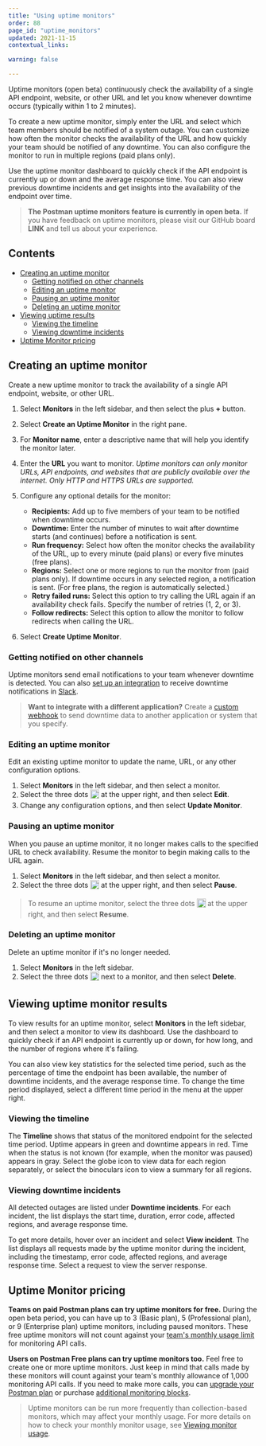 ```yaml
---
title: "Using uptime monitors"
order: 88
page_id: "uptime_monitors"
updated: 2021-11-15
contextual_links:

warning: false

---
```


Uptime monitors (open beta) continuously check the availability of a single API endpoint, website, or other URL and let you know whenever downtime occurs (typically within 1 to 2 minutes).

To create a new uptime monitor, simply enter the URL and select which team members should be notified of a system outage. You can customize how often the monitor checks the availability of the URL and how quickly your team should be notified of any downtime. You can also configure the monitor to run in multiple regions (paid plans only).

Use the uptime monitor dashboard to quickly check if the API endpoint is currently up or down and the average response time. You can also view previous downtime incidents and get insights into the availability of the endpoint over time.

> **The Postman uptime monitors feature is currently in open beta.** If you have feedback on uptime monitors, please visit our GitHub board **LINK** and tell us about your experience.

## Contents

* [Creating an uptime monitor](#creating-an-uptime-monitor)
    * [Getting notified on other channels](#getting-notified-on-other-channels)
    * [Editing an uptime monitor](#editing-an-uptime-monitor)
    * [Pausing an uptime monitor](#pausing-an-uptime-monitor)
    * [Deleting an uptime monitor](#deleting-an-uptime-monitor)
* [Viewing uptime results](#viewing-uptime-monitor-results)
    * [Viewing the timeline](#viewing-the-timeline)
    * [Viewing downtime incidents](#viewing-downtime-incidents)
* [Uptime Monitor pricing](#uptime-monitor-pricing)

## Creating an uptime monitor

Create a new uptime monitor to track the availability of a single API endpoint, website, or other URL.

1. Select **Monitors** in the left sidebar, and then select the plus **+** button.
1. Select **Create an Uptime Monitor** in the right pane.
1. For **Monitor name**, enter a descriptive name that will help you identify the monitor later.
1. Enter the **URL** you want to monitor. *Uptime monitors can only monitor URLs, API endpoints, and websites that are publicly available over the internet. Only HTTP and HTTPS URLs are supported.*
1. Configure any optional details for the monitor:

    * **Recipients:** Add up to five members of your team to be notified when downtime occurs.
    * **Downtime:** Enter the number of minutes to wait after downtime starts (and continues) before a notification is sent.
    * **Run frequency:** Select how often the monitor checks the availability of the URL, up to every minute (paid plans) or every five minutes (free plans).
    * **Regions:** Select one or more regions to run the monitor from (paid plans only). If downtime occurs in any selected region, a notification is sent. (For free plans, the region is automatically selected.)
    * **Retry failed runs:** Select this option to try calling the URL again if an availability check fails. Specify the number of retries (1, 2, or 3).
    * **Follow redirects:** Select this option to allow the monitor to follow redirects when calling the URL.

1. Select **Create Uptime Monitor**.

### Getting notified on other channels

Uptime monitors send email notifications to your team whenever downtime is detected. You can also [set up an integration](/docs/integrations/intro-integrations/) to receive downtime notifications in [Slack](/docs/integrations/available-integrations/slack/).

> **Want to integrate with a different application?** Create a [custom webhook](/docs/integrations/webhooks/) to send downtime data to another application or system that you specify.

### Editing an uptime monitor

Edit an existing uptime monitor to update the name, URL, or any other configuration options.

1. Select **Monitors** in the left sidebar, and then select a monitor.
1. Select the three dots <img alt="Three dots icon" src="https://assets.postman.com/postman-docs/icon-three-dots-v9.jpg" width="18px" style="vertical-align:middle;margin-bottom:5px"> at the upper right, and then select **Edit**.
1. Change any configuration options, and then select **Update Monitor**.

### Pausing an uptime monitor

When you pause an uptime monitor, it no longer makes calls to the specified URL to check availability. Resume the monitor to begin making calls to the URL again.

1. Select **Monitors** in the left sidebar, and then select a monitor.
1. Select the three dots <img alt="Three dots icon" src="https://assets.postman.com/postman-docs/icon-three-dots-v9.jpg" width="18px" style="vertical-align:middle;margin-bottom:5px"> at the upper right, and then select **Pause**.

> To resume an uptime monitor, select the three dots <img alt="Three dots icon" src="https://assets.postman.com/postman-docs/icon-three-dots-v9.jpg" width="18px" style="vertical-align:middle;margin-bottom:5px"> at the upper right, and then select **Resume**.

### Deleting an uptime monitor

Delete an uptime monitor if it's no longer needed.

1. Select **Monitors** in the left sidebar.
1. Select the three dots <img alt="Three dots icon" src="https://assets.postman.com/postman-docs/icon-three-dots-v9.jpg" width="18px" style="vertical-align:middle;margin-bottom:5px"> next to a monitor, and then select **Delete**.

## Viewing uptime monitor results

To view results for an uptime monitor, select **Monitors** in the left sidebar, and then select a monitor to view its dashboard. Use the dashboard to quickly check if an API endpoint is currently up or down, for how long, and the number of regions where it's failing.

You can also view key statistics for the selected time period, such as the percentage of time the endpoint has been available, the number of downtime incidents, and the average response time. To change the time period displayed, select a different time period in the menu at the upper right.

### Viewing the timeline

The **Timeline** shows that status of the monitored endpoint for the selected time period. Uptime appears in green and downtime appears in red. Time when the status is not known (for example, when the monitor was paused) appears in gray. Select the globe icon to view data for each region separately, or select the binoculars icon to view a summary for all regions.

### Viewing downtime incidents

All detected outages are listed under **Downtime incidents**. For each incident, the list displays the start time, duration, error code, affected regions, and average response time.

To get more details, hover over an incident and select **View incident**. The list displays all requests made by the uptime monitor during the incident, including the timestamp, error code, affected regions, and average response time. Select a request to view the server response.

## Uptime Monitor pricing

**Teams on paid Postman plans can try uptime monitors for free.** During the open beta period, you can have up to 3 (Basic plan), 5 (Professional plan), or 9 (Enterprise plan) uptime monitors, including paused monitors. These free uptime monitors will not count against your [team's monthly usage limit](https://www.postman.com/pricing/) for monitoring API calls.

**Users on Postman Free plans can try uptime monitors too.** Feel free to create one or more uptime monitors. Just keep in mind that calls made by these monitors will count against your team's monthly allowance of 1,000 monitoring API calls. If you need to make more calls, you can [upgrade your Postman plan](https://go.postman.co/purchase) or purchase [additional monitoring blocks](/docs/monitoring-your-api/monitor-usage/#purchasing-monitoring-blocks).

> Uptime monitors can be run more frequently than collection-based monitors, which may affect your monthly usage. For more details on how to check your monthly monitor usage, see [Viewing monitor usage](/docs/monitoring-your-api/monitor-usage/).
